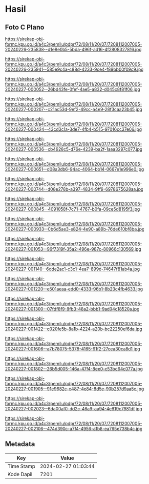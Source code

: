 # Hasil

## Foto C Plano

https://sirekap-obj-formc.kpu.go.id/a4c3/pemilu/pdpr/72/08/11/20/07/7208112007005-20240226-235838--d1e8e0b5-5bda-496f-ad16-4f2808327816.jpg

https://sirekap-obj-formc.kpu.go.id/a4c3/pemilu/pdpr/72/08/11/20/07/7208112007005-20240226-235941--585e9c4a-c88d-4233-9ce4-f89bb00f09c9.jpg

https://sirekap-obj-formc.kpu.go.id/a4c3/pemilu/pdpr/72/08/11/20/07/7208112007005-20240227-000052--26bd43fe-0fef-4ae5-a832-d045c8f81f06.jpg

https://sirekap-obj-formc.kpu.go.id/a4c3/pemilu/pdpr/72/08/11/20/07/7208112007005-20240227-000207--c21ac53d-9ef2-49cc-a4e9-28f3caa23b45.jpg

https://sirekap-obj-formc.kpu.go.id/a4c3/pemilu/pdpr/72/08/11/20/07/7208112007005-20240227-000424--43cd3c1a-3de7-4fb4-b515-97016cc37e06.jpg

https://sirekap-obj-formc.kpu.go.id/a4c3/pemilu/pdpr/72/08/11/20/07/7208112007005-20240227-000536--cb4928c5-d76e-4239-ba2f-1aaa3297c077.jpg

https://sirekap-obj-formc.kpu.go.id/a4c3/pemilu/pdpr/72/08/11/20/07/7208112007005-20240227-000651--d08a3db6-94ac-4064-bb14-0667e1e996e0.jpg

https://sirekap-obj-formc.kpu.go.id/a4c3/pemilu/pdpr/72/08/11/20/07/7208112007005-20240227-000744--d08e278b-a397-4834-9ff9-6978675628aa.jpg

https://sirekap-obj-formc.kpu.go.id/a4c3/pemilu/pdpr/72/08/11/20/07/7208112007005-20240227-000845--4091058f-7c71-4767-b0fa-09ce5d8195f3.jpg

https://sirekap-obj-formc.kpu.go.id/a4c3/pemilu/pdpr/72/08/11/20/07/7208112007005-20240227-000933--0b6d5ae3-e824-4e90-a89b-76de610bf8ba.jpg

https://sirekap-obj-formc.kpu.go.id/a4c3/pemilu/pdpr/72/08/11/20/07/7208112007005-20240227-001053--96f7319f-35a2-496e-987c-80966c130569.jpg

https://sirekap-obj-formc.kpu.go.id/a4c3/pemilu/pdpr/72/08/11/20/07/7208112007005-20240227-001140--6dde2ac1-c3c1-4ea7-899d-74647f81ab4a.jpg

https://sirekap-obj-formc.kpu.go.id/a4c3/pemilu/pdpr/72/08/11/20/07/7208112007005-20240227-001220--e501aeaa-edd0-4333-96b1-8b23c4fb4633.jpg

https://sirekap-obj-formc.kpu.go.id/a4c3/pemilu/pdpr/72/08/11/20/07/7208112007005-20240227-001300--07fdf8f9-8fb3-48a2-bbb1-9ad04c18520a.jpg

https://sirekap-obj-formc.kpu.go.id/a4c3/pemilu/pdpr/72/08/11/20/07/7208112007005-20240227-001422--c020fe5b-8a1b-4224-a20b-bc22250ef6da.jpg

https://sirekap-obj-formc.kpu.go.id/a4c3/pemilu/pdpr/72/08/11/20/07/7208112007005-20240227-001606--a7b78075-5378-4165-91f2-27cea30ca8d1.jpg

https://sirekap-obj-formc.kpu.go.id/a4c3/pemilu/pdpr/72/08/11/20/07/7208112007005-20240227-001802--26b5d005-146a-47f4-8ee0-c53bc64c077a.jpg

https://sirekap-obj-formc.kpu.go.id/a4c3/pemilu/pdpr/72/08/11/20/07/7208112007005-20240227-001905--91e9682c-c487-4e84-8d5e-90b257d9aa5c.jpg

https://sirekap-obj-formc.kpu.go.id/a4c3/pemilu/pdpr/72/08/11/20/07/7208112007005-20240227-002023--6da00af0-dd2c-46a9-aa94-4e819c7981df.jpg

https://sirekap-obj-formc.kpu.go.id/a4c3/pemilu/pdpr/72/08/11/20/07/7208112007005-20240227-002106--474d390c-a7f4-4956-a1b8-ea765e738b4c.jpg


## Metadata

| Key        | Value               |
| ---------- | ------------------- |
| Time Stamp | 2024-02-27 01:03:44 |
| Kode Dapil | 7201                |



